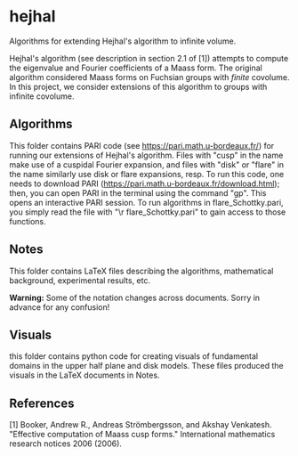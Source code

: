# hejhal
Algorithms for extending Hejhal's algorithm to infinite volume.

Hejhal's algorithm (see description in section 2.1 of [1]) attempts to compute the eigenvalue and Fourier coefficients of a Maass form. The original algorithm considered Maass forms on Fuchsian groups with *finite* covolume. In this project, we consider extensions of this algorithm to groups with infinite covolume.

## Algorithms
This folder contains PARI code (see https://pari.math.u-bordeaux.fr/) for running our extensions of Hejhal's algorithm. Files with "cusp" in the name make use of a cuspidal Fourier expansion, and files with "disk" or "flare" in the name similarly use disk or flare expansions, resp. To run this code, one needs to download PARI (https://pari.math.u-bordeaux.fr/download.html); then, you can open PARI in the terminal using the command "gp". This opens an interactive PARI session. To run algorithms in flare_Schottky.pari, you simply read the file with "\r flare_Schottky.pari" to gain access to those functions.

## Notes
This folder contains LaTeX files describing the algorithms, mathematical background, experimental results, etc.

**Warning:** Some of the notation changes across documents. Sorry in advance for any confusion!

## Visuals
this folder contains python code for creating visuals of fundamental domains in the upper half plane and disk models. These files produced the visuals in the LaTeX documents in Notes.

## References

[1] Booker, Andrew R., Andreas Strömbergsson, and Akshay Venkatesh. "Effective computation of Maass cusp forms." International mathematics research notices 2006 (2006).
